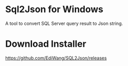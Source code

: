Sql2Json for Windows
====================

A tool to convert SQL Server query result to Json string.

Download Installer
==================
https://github.com/EdiWang/SQL2Json/releases 